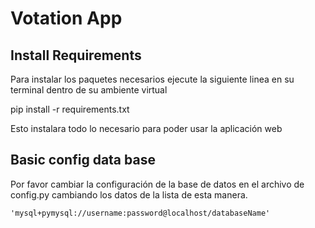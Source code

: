 # Votation App

## Install Requirements

 Para instalar los paquetes necesarios ejecute la siguiente linea en su terminal
 dentro de su ambiente virtual

 pip install -r requirements.txt

 Esto instalara todo lo necesario para poder usar la aplicación web
## Basic config data base
Por favor cambiar la configuración de la base de datos en el archivo de config.py cambiando
los datos de la lista de esta manera.

    'mysql+pymysql://username:password@localhost/databaseName'
